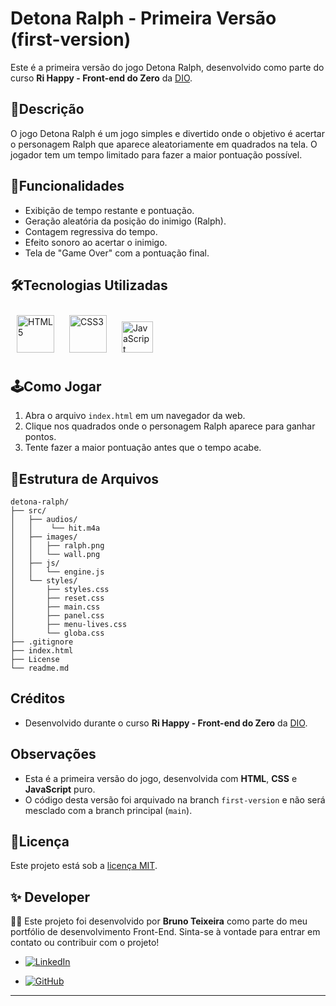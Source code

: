 <h1><strong>Detona Ralph - Primeira Versão (first-version)</strong></h1>

Este é a primeira versão do jogo Detona Ralph, desenvolvido como parte do curso **Ri Happy - Front-end do Zero** da <a href="https://web.dio.me/">DIO</a>.

## 📍Descrição
O jogo Detona Ralph é um jogo simples e divertido onde o objetivo é acertar o personagem Ralph que aparece aleatoriamente em quadrados na tela. O jogador tem um tempo limitado para fazer a maior pontuação possível.

## 🧩Funcionalidades
* Exibição de tempo restante e pontuação.
* Geração aleatória da posição do inimigo (Ralph).
* Contagem regressiva do tempo.
* Efeito sonoro ao acertar o inimigo.
* Tela de "Game Over" com a pontuação final.

## 🛠️Tecnologias Utilizadas
<div>
  <a href="[https://en.wikipedia.org/wiki/HTML](https://www.w3schools.com/html/default.asp)" target="_blank"><img style="margin: 10px" src="https://profilinator.rishav.dev/skills-assets/html5-original-wordmark.svg" alt="HTML5" height="60" /></a>
  <a href="https://www.w3schools.com/css/" target="_blank"><img style="margin: 10px" src="https://profilinator.rishav.dev/skills-assets/css3-original-wordmark.svg" alt="CSS3" height="60" /></a>
  <a href="https://www.javascript.com/" target="_blank"><img style="margin: 10px" src="https://profilinator.rishav.dev/skills-assets/javascript-original.svg" alt="JavaScript" height="50" /></a>
</div>

## 🕹️Como Jogar
1. Abra o arquivo ``index.html`` em um navegador da web.
2. Clique nos quadrados onde o personagem Ralph aparece para ganhar pontos.
3. Tente fazer a maior pontuação antes que o tempo acabe.

## 📂Estrutura de Arquivos

```
detona-ralph/
├── src/
│   ├── audios/
│   │    └── hit.m4a
│   ├── images/
│   │   ├── ralph.png
│   │   └── wall.png
│   ├── js/
│   │   └── engine.js
│   └── styles/
│       ├── styles.css
│       ├── reset.css
│       ├── main.css
│       ├── panel.css
│       ├── menu-lives.css
│       └── globa.css
├── .gitignore
├── index.html
├── License
└── readme.md

```

## Créditos
* Desenvolvido durante o curso **Ri Happy - Front-end do Zero** da <a href="https://web.dio.me/">DIO</a>.

## Observações
* Esta é a primeira versão do jogo, desenvolvida com **HTML**, **CSS** e **JavaScript** puro.
* O código desta versão foi arquivado na branch ``first-version`` e não será mesclado com a branch principal (``main``).

## 📜Licença
Este projeto está sob a [licença MIT](./License).

## ✨ Developer
👨‍💻 Este projeto foi desenvolvido por <strong>Bruno Teixeira</strong> como parte do meu portfólio de desenvolvimento Front-End. Sinta-se à vontade para entrar em contato ou contribuir com o projeto!

- [![LinkedIn](https://custom-icon-badges.demolab.com/badge/LinkedIn-0A66C2?logo=linkedin-white&logoColor=fff)](https://www.linkedin.com/in/brunotxrs/)

- [![GitHub](https://img.shields.io/badge/GitHub-%23121011.svg?logo=github&logoColor=white)](https://github.com/brunotxrs)

-----------------------------------
<!-- 
## Awesome JSGame Detona Ralph

<p align="center">
  <img src="./src/images/redmi img.png" alt="JSGame Detona Ralph">
</p>

### Créditos

Este jogo foi desenvolvido como parte de um projeto educacional da Digital Innovation One. -->